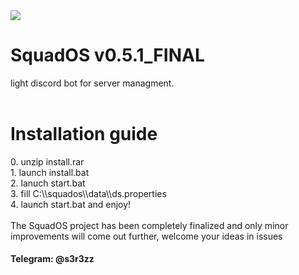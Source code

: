 <img src="https://sun9-32.userapi.com/y2Bhtmpmv84Moc_3cMLCAUdVxvZQpp9YcLXjVA/ogKcTeIZ41A.jpg">

<h1>SquadOS v0.5.1_FINAL</h1>
light discord bot for server managment.
<br>
<br>
<h1>Installation guide</h1>
0. unzip install.rar
<br>
1. launch install.bat
<br>
2. lanuch start.bat
<br>
3. fill C:\\squados\\data\\ds.properties
<br>
4. launch start.bat and enjoy!
<br>
<br>
The SquadOS project has been completely finalized and only minor improvements will come out further, welcome your ideas in issues
<br>
<be>

<h4>Telegram: @s3r3zz</h4>
